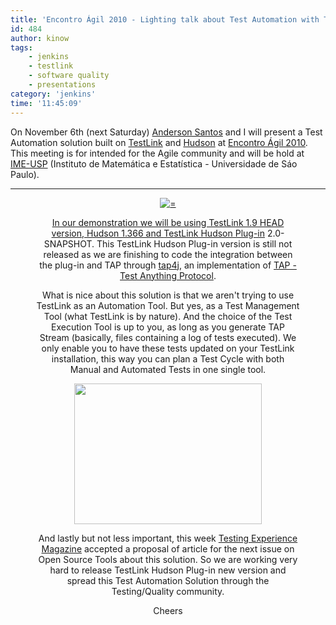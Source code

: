 ```yaml
---
title: 'Encontro Ágil 2010 - Lighting talk about Test Automation with TestLink and Hudson'
id: 484
author: kinow
tags: 
    - jenkins
    - testlink
    - software quality
    - presentations
category: 'jenkins'
time: '11:45:09'
---
```

On November 6th (next Saturday) <a title="Anderson Santos" href="http://andersonxp.tumblr.com/">Anderson Santos</a> and I will present a Test Automation solution built on <a title="TestLink" href="http://www.teamst.org/">TestLink</a> and <a title="Hudson" href="http://www.hudson-ci.org">Hudson</a> at <a title="Encontro &Aacute;gil 2010" href="http://www.encontroagil.com.br/">Encontro &Aacute;gil 2010</a>. This meeting is for intended for the Agile community and will be hold at <a title="IME-USP" href="www.ime.usp.br">IME-USP</a> (Instituto de Matem&aacute;tica e Estat&iacute;stica - Universidade de S&aacute;o Paulo).

<hr class="space" />
<div class='row'>
<div class="ui container" style='text-align: center;'>
<figure>
<a href="/assets/posts{{page.path | remove: ".md" | remove: "_posts" }}/header2.png" rel="prettyPhoto" class="thumbnail" title="">
<img class="ui fluid image" src="/assets/posts{{page.path | remove: ".md" | remove: "_posts" }}/header2.png" alt="=" />


In our demonstration we will be using TestLink 1.9 HEAD version, Hudson 1.366 and <a title="TestLink Hudson Plug-in" href="http://wiki.hudson-ci.org/display/HUDSON/TestLink+Plugin">TestLink Hudson Plug-in</a> 2.0-SNAPSHOT. This TestLink Hudson Plug-in version is still not released as we are finishing to code the integration between the plug-in and TAP through <a title="tap4j" href="http://tap4j.sourceforge.net/">tap4j</a>, an implementation of <a title="Test Anything Protocol" href="http://www.testanything.org">TAP - Test Anything Protocol</a>.

What is nice about this solution is that we aren't trying to use TestLink as an Automation Tool. But yes, as a Test Management Tool (what TestLink is by nature). And the choice of the Test Execution Tool is up to you, as long as you generate TAP Stream (basically, files containing a log of tests executed). We only enable you to have these tests updated on your TestLink installation, this way you can plan a Test Cycle with both Manual and Automated Tests in one single tool.
<p style="text-align: center;"><a href="/assets/posts{{page.path | remove: ".md" | remove: "_posts" }}/ta_w_tl_hudson2.jpg"><img class="size-medium wp-image-495  aligncenter" title="Test Automation with TestLink and Hudson" src="/assets/posts{{page.path | remove: ".md" | remove: "_posts" }}/ta_w_tl_hudson2-300x225.png" alt="" width="300" height="225" /></a></p>
And lastly but not less important, this week <a title="Testing Experience Magazine" href="http://www.testingexperience.com/">Testing Experience Magazine</a> accepted a proposal of article for the next issue on Open Source Tools about this solution. So we are working very hard to release TestLink Hudson Plug-in new version and spread this Test Automation Solution through the Testing/Quality community.

Cheers
